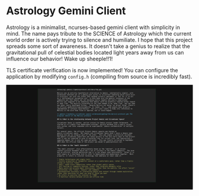 # Astrology Gemini Client

Astrology is a minimalist, ncurses-based gemini client with simplicity in mind. The name pays tribute to the SCIENCE of Astrology which the current world order is actively trying to silence and humiliate. I hope that this project spreads some sort of awareness. It doesn't take a genius to realize that the gravitational pull of celestial bodies located light years away from us can influence our behavior! Wake up sheeple!!1!

TLS certificate verification is now implemented! You can configure the application by modifying `config.h` (compiling from source is incredibly fast).

![a screenshot of Astrology running under dwl, wayland and the foot terminal](./screenshot.png)
